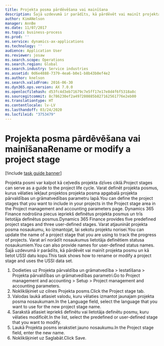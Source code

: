 ```yaml
---
title: Projekta posma pārdēvēšana vai mainīšana
description: Šajā uzdevumā ir parādīts, kā pārdēvēt vai mainīt projekta posmu.
author: KimANelson
manager: AnnBe
ms.date: 11/07/2017
ms.topic: business-process
ms.prod: ''
ms.service: dynamics-ax-applications
ms.technology: ''
audience: Application User
ms.reviewer: josaw
ms.search.scope: Operations
ms.search.region: Global
ms.search.industry: Service industries
ms.assetid: 0d6e4888-7379-4ea6-b0e1-b8b43b0ef4e2
ms.author: knelson
ms.search.validFrom: 2016-06-30
ms.dyn365.ops.version: AX 7.0.0
ms.openlocfilehash: d53fc4d3eb71679c7e5ff17e17e8d4f6f5318a8c
ms.sourcegitcommit: 8c786230ef2a497280885b827162561776e2eb00
ms.translationtype: HT
ms.contentlocale: lv-LV
ms.lasthandoff: 03/24/2020
ms.locfileid: "3753479"
---
```

# <a name="rename-or-modify-a-project-stage"></a><span data-ttu-id="26601-103">Projekta posma pārdēvēšana vai mainīšana</span><span class="sxs-lookup"><span data-stu-id="26601-103">Rename or modify a project stage</span></span>

[!include [task guide banner](../../includes/task-guide-banner.md)]

<span data-ttu-id="26601-104">Projekta posmi var kalpot kā ceļvedis projekta dzīves ciklā.</span><span class="sxs-lookup"><span data-stu-id="26601-104">Project stages can serve as a guide to the project life cycle.</span></span> <span data-ttu-id="26601-105">Varat definēt projekta posmus, kurus vēlaties iekļaut projektos projekta posma apgabalā projekta pārvaldības un grāmatvedības parametru lapā.</span><span class="sxs-lookup"><span data-stu-id="26601-105">You can define the project stages that you want to include in your projects in the Project stage area in the Project management and accounting parameters page.</span></span> <span data-ttu-id="26601-106">Dynamics 365 Finance nodrošina piecus iepriekš definētus projekta posmus un trīs lietotāja definētus posmus.</span><span class="sxs-lookup"><span data-stu-id="26601-106">Dynamics 365 Finance provides five predefined project stages and three user-defined stages.</span></span> <span data-ttu-id="26601-107">Varat atjaunināt projekta posma nosaukumu, ko izmantojat, lai sekotu projektu norisei.</span><span class="sxs-lookup"><span data-stu-id="26601-107">You can update the name of a project stage that you are using to track the progress of projects.</span></span> <span data-ttu-id="26601-108">Varat arī norādīt nosaukumus lietotāja definētiem statusa nosaukumiem.</span><span class="sxs-lookup"><span data-stu-id="26601-108">You can also provide names for user-defined status names.</span></span> <span data-ttu-id="26601-109">Šajā uzdevumā ir parādīts, kā pārdēvēt vai mainīt projekta posmu un kā lietot USSI datu kopu.</span><span class="sxs-lookup"><span data-stu-id="26601-109">This task shows how to rename or modify a project stage and uses the USSI data set.</span></span>

1. <span data-ttu-id="26601-110">Dodieties uz Projekta pārvaldība un grāmatvedība > Iestatīšana > Projekta pārvaldības un grāmatvedības parametri.</span><span class="sxs-lookup"><span data-stu-id="26601-110">Go to Project management and accounting > Setup > Project management and accounting parameters.</span></span>
2. <span data-ttu-id="26601-111">Noklikšķiniet uz cilnes Projekta posms.</span><span class="sxs-lookup"><span data-stu-id="26601-111">Click the Project stage tab.</span></span>
3. <span data-ttu-id="26601-112">Valodas laukā atlasiet valodu, kuru vēlaties izmantot jaunajam projekta posma nosaukumam.</span><span class="sxs-lookup"><span data-stu-id="26601-112">In the Language field, select the language that you want to use for the new project stage name.</span></span>
4. <span data-ttu-id="26601-113">Sarakstā atlasiet iepriekš definētu vai lietotāja definētu posmu, kuru vēlaties modificēt.</span><span class="sxs-lookup"><span data-stu-id="26601-113">In the list, select the predefined or user-defined stage that you want to modify.</span></span> 
5. <span data-ttu-id="26601-114">Laukā Projekta posms ierakstiet jauno nosaukumu.</span><span class="sxs-lookup"><span data-stu-id="26601-114">In the Project stage field, enter the new name.</span></span>
6. <span data-ttu-id="26601-115">Noklikšķiniet uz Saglabāt.</span><span class="sxs-lookup"><span data-stu-id="26601-115">Click Save.</span></span>
